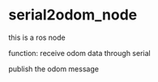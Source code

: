# serial2odom_node

this is a ros node 

function:
receive odom data through serial

publish the odom message
